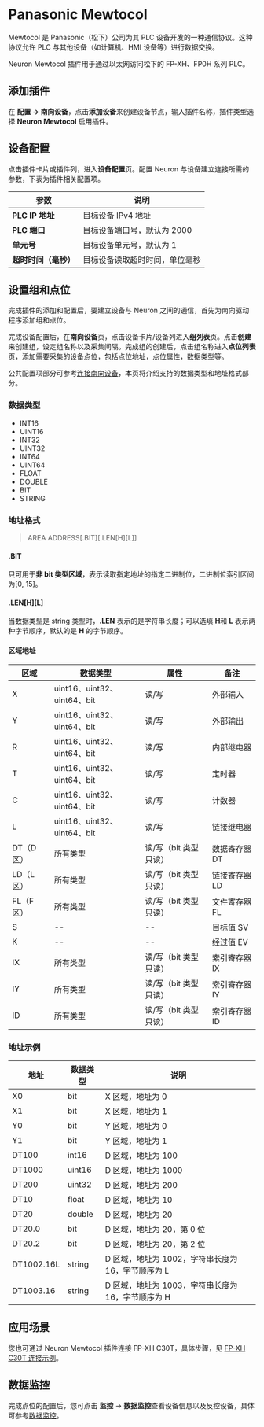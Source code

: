# Panasonic Mewtocol

Mewtocol 是 Panasonic（松下）公司为其 PLC 设备开发的一种通信协议。这种协议允许 PLC 与其他设备（如计算机、HMI 设备等）进行数据交换。

Neuron Mewtocol 插件用于通过以太网访问松下的 FP-XH、FP0H 系列 PLC。

## 添加插件

在 **配置 -> 南向设备**，点击**添加设备**来创建设备节点，输入插件名称，插件类型选择 **Neuron Mewtocol** 启用插件。

## 设备配置

点击插件卡片或插件列，进入**设备配置**页。配置 Neuron 与设备建立连接所需的参数，下表为插件相关配置项。

|  参数      | 说明                       |
| -------- | -------------------------- |
| **PLC IP 地址** |  目标设备 IPv4 地址         |
| **PLC 端口** | 目标设备端口号，默认为 2000 |
| **单元号** | 目标设备单元号，默认为 1 |
| **超时时间（毫秒）** | 目标设备读取超时时间，单位毫秒 |

## 设置组和点位

完成插件的添加和配置后，要建立设备与 Neuron 之间的通信，首先为南向驱动程序添加组和点位。

完成设备配置后，在**南向设备**页，点击设备卡片/设备列进入**组列表**页。点击**创建**来创建组，设定组名称以及采集间隔。完成组的创建后，点击组名称进入**点位列表**页，添加需要采集的设备点位，包括点位地址，点位属性，数据类型等。

公共配置项部分可参考[连接南向设备](../south-devices.md)，本页将介绍支持的数据类型和地址格式部分。

### 数据类型

* INT16
* UINT16
* INT32
* UINT32
* INT64
* UINT64
* FLOAT
* DOUBLE
* BIT
* STRING

### 地址格式

> AREA ADDRESS\[.BIT]\[.LEN\[H]\[L]]</span>

#### .BIT

只可用于**非 bit 类型区域**，表示读取指定地址的指定二进制位，二进制位索引区间为[0, 15]。

#### .LEN\[H]\[L]

当数据类型是 string 类型时，**.LEN** 表示的是字符串长度；可以选填 **H**和 **L** 表示两种字节顺序，默认的是 **H** 的字节顺序。

#### 区域地址

| 区域 |数据类型 | 属性  | 备注                           |
| ---- | --------- | ---------- | -------------------------------- |
| X    | uint16、uint32、uint64、bit | 读/写 | 外部输入         |
| Y    | uint16、uint32、uint64、bit | 读/写 | 外部输出        |
| R    | uint16、uint32、uint64、bit | 读/写 | 内部继电器      |
| T    | uint16、uint32、uint64、bit | 读/写 | 定时器       |
| C    | uint16、uint32、uint64、bit | 读/写 | 计数器           |
| L    | uint16、uint32、uint64、bit | 读/写 | 链接继电器        |
| DT（D 区） | 所有类型 | 读/写（bit 类型只读） | 数据寄存器 DT   |
| LD（L 区） | 所有类型 | 读/写（bit 类型只读） | 链接寄存器 LD    |
| FL（F 区） | 所有类型   | 读/写（bit 类型只读） | 文件寄存器 FL     |
| S    | -- | -- | 目标值 SV     |
| K    | -- | -- | 经过值 EV     |
| IX    | 所有类型   | 读/写（bit 类型只读） | 索引寄存器 IX   |
| IY    | 所有类型   | 读/写（bit 类型只读） | 索引寄存器 IY  |
| ID    | 所有类型   | 读/写（bit 类型只读） | 索引寄存器 ID  |


### 地址示例

| 地址   | 数据类型 | 说明 |
| ----- | ------- | ----- |
| X0    | bit     | X 区域，地址为 0    |
| X1    | bit     | X 区域，地址为 1    |
| Y0    | bit     | Y 区域，地址为 0    |
| Y1    | bit     | Y 区域，地址为 1    |
| DT100 | int16   | D 区域，地址为 100  |
| DT1000 | uint16  | D 区域，地址为 1000 |
| DT200 | uint32  | D 区域，地址为 200  |
| DT10  | float   | D 区域，地址为 10   |
| DT20  | double  | D 区域，地址为 20   |
| DT20.0 | bit | D 区域，地址为 20，第 0 位|
| DT20.2 | bit | D 区域，地址为 20，第 2 位|
| DT1002.16L | string  | D 区域，地址为 1002，字符串长度为 16，字节顺序为 L |
| DT1003.16 | string  | D 区域，地址为 1003，字符串长度为 16，字节顺序为 H |

## 应用场景

您也可通过 Neuron Mewtocol 插件连接 FP-XH C30T，具体步骤，见 [FP-XH C30T  连接示例](./fp-xh-c30t.md)。

## 数据监控

完成点位的配置后，您可点击 **监控** -> **数据监控**查看设备信息以及反控设备，具体可参考[数据监控](../../../usage/monitoring.md)。
